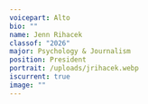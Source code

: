 ```yaml
---
voicepart: Alto
bio: ""
name: Jenn Rihacek
classof: "2026"
major: Psychology & Journalism
position: President
portrait: /uploads/jrihacek.webp
iscurrent: true
image: ""
---
```

